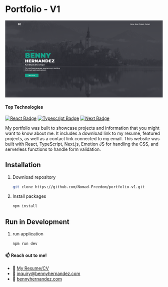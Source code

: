 # Portfolio - V1

![sticky notes app](./public/screenshot.png)

#### Top Technologies

[![React Badge](https://img.shields.io/badge/-React-61DBFB?style=for-the-badge&labelColor=black&logo=react&logoColor=61DBFB)](#) [![Typescript Badge](https://img.shields.io/badge/-Typescript-007acc?style=for-the-badge&labelColor=black&logo=typescript&logoColor=007acc)](#) [![Next Badge](https://img.shields.io/badge/-NextJS-141414?style=for-the-badge&labelColor=black&logo=nextdotjs&logoColor=white)](#)

My portfolio was built to showcase projects and information that you
might want to know about me. It includes a download link to my
resume, featured projects, as well as a contact link connected to my
email. This website was built with React, TypeScript, Next.js, Emotion JS
for handling the CSS, and serverless functions to handle form validation.

## Installation

1. Download repository
   ```bash
   git clone https://github.com/Nomad-Freedom/portfolio-v1.git
   ```
2. Install packages
   ```bash
   npm install
   ```

## Run in Development

<!-- 1. add env.local file in root directory
   ```env
   NEXT_PUBLIC_API_URL=<<server-url>>
   ``` -->

1. run application
   ```bash
   npm run dev
   ```

<!-- TODO: Add last video link -->

#### :mailbox: Reach out to me!

- :paperclip: [My Resume/CV](https://github.com/Nomad-Freedom/Nomad-Freedom/blob/main/resume/resume.pdf)
- :email: inquiry@bennyhernandez.com
- :link: [bennyhernandez.com](https://www.bennyhernandez.com)
